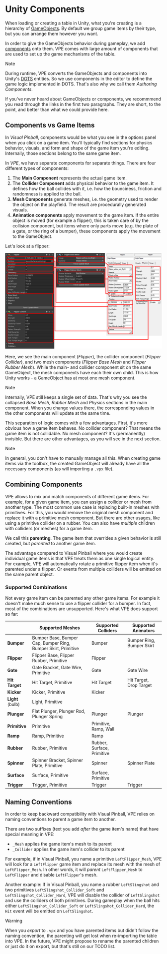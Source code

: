 # Unity Components

When loading or creating a table in Unity, what you're creating is a hierarchy of [GameObjects](https://docs.unity3d.com/Manual/GameObjects.html). By default we group game items by their type, but you can arrange them however you want.

In order to give the GameObjects behavior during gameplay, we add [components](https://docs.unity3d.com/Manual/Components.html) onto them. VPE comes with large amount of components that are used to set up the game mechanisms of the table.

> [!note]
> During runtime, VPE converts the GameObjects and components into Unity's [DOTS](https://unity.com/dots) entities. So we use components in the editor to define the game logic implemented in DOTS. That's also why we call them *Authoring Components*.

If you've never heard about GameObjects or components, we recommmend you read through the links in the first two paragraphs. They are short, to the point, and better than what we could provide here.

## Components vs Game Items

In *Visual Pinball*, components would be what you see in the options panel when you click on a game item. You'll typically find sections for physics behavior, visuals, and form and shape of the game item you're editing. Internally, those sections belong to the same game item.

In *VPE*, we have separate components for separate things. There are four different types of components:

1. The **Main Component** represents the actual game item.
2. The **Collider Component** adds physical behavior to the game item. It defines how the ball collides with it, i.e. how the bounciness, friction and randomness is applied to the ball.
3. **Mesh Components** generate meshes, i.e. the geometry used to render the object on the playfield. The result are procedurally generated visuals.
4. **Animation components** apply movement to the game item. If the entire object is moved (for example a flipper), this is taken care of by the collision component, but items where only parts move (e.g. the plate of a gate, or the ring of a bumper), these components apply the movement to the GameObject.

Let's look at a flipper:

![VPE vs VP](properties-vpe-vs-vp.png)

Here, we see the main component (*Flipper*), the collider component (*Flipper Collider*), and two mesh components (*Flipper Base Mesh* and *Flipper Rubber Mesh*). While the main- and collider component sit on the same GameObject, the mesh components have each their own child. This is how Unity works - a GameObject has at most one mesh component.

> [!note]
> Internally, VPE still keeps a single set of data. That's why you see the collapsed *Base Mesh*, *Rubber Mesh* and *Physics* sections in the main component. When you change values there, the corresponding values in the other components will update at the same time.

This separation of logic comes with a few advantages. First, it's more obvious how a game item behaves. No collider component? That means the game item is not collidable. No mesh component? It's (permanently) invisible. But there are other advantages, as you will see in the next section.

> [!note]
> In general, you don't have to manually manage all this. When creating game items via the toolbox, the created GameObject will already have all the necessary components (as will importing a `.vpx` file).

## Combining Components

VPE allows to mix and match components of different game items. For example, for a given game item, you can assign a collider or mesh from another type. The most common use case is replacing built-in meshes with primitives. For this, you would remove the original mesh component and replace it with a primitive mesh component. But there are other usages, like using a primitive collider on a rubber. You can also have *multiple* children with colliders (or meshes) for a game item. 

We call this **parenting**. The game item that overrides a given behavior is still created, but *parented* to another game item.

The advantage compared to Visual Pinball where you would create individual game items is that VPE treats them as one single logical entity. For example, VPE will automatically rotate a primitive flipper item when it's parented under a flipper. Or events from multiple colliders will be emitted on the same parent object.

### Supported Combinations

Not every game item can be parented any other game items. For example it doesn't make much sense to use a flipper collider for a bumper. In fact, most of the combinations are unsupported. Here's what VPE does support so far:

|                  | Supported Meshes                                              | Supported Colliders        | Supported Animators       |
|------------------|---------------------------------------------------------------|----------------------------|---------------------------|
| **Bumper**       | Bumper Base, Bumper Cap, Bumper Ring, Bumper Skirt, Primitive | Bumper                     | Bumper Ring, Bumper Skirt |
| **Flipper**      | Flipper Base, Flipper Rubber, Primitive                       | Flipper                    |                           |
| **Gate**         | Gate Bracket, Gate Wire, Primitive                            | Gate                       | Gate Wire                 |
| **Hit Target**   | Hit Target, Primitive                                         | Hit Target                 | Hit Target, Drop Target   |
| **Kicker**       | Kicker, Primitive                                             | Kicker                     |                           |
| **Light** (bulb) | Light, Primitive                                              |                            |                           |
| **Plunger**      | Flat Plunger, Plunger Rod, Plunger Spring                     | Plunger                    | Plunger                   |
| **Primitive**    | Primitive                                                     | Primitive, Ramp, Wall      |                           |
| **Ramp**         | Ramp, Primitive                                               | Ramp                       |                           |
| **Rubber**       | Rubber, Primitive                                             | Rubber, Surface, Primitive |                           |
| **Spinner**      | Spinner Bracket, Spinner Plate, Primitive                     | Spinner                    | Spinner Plate             |
| **Surface**      | Surface, Primitive                                            | Surface, Primitive         |                           |
| **Trigger**      | Trigger, Primitive                                            | Trigger                    | Trigger                   |


## Naming Conventions

In order to keep backward compatibility with Visual Pinball, VPE relies on naming conventions to parent a game item to another.

There are two suffixes (text you add *after* the game item's name) that have special meaning in VPE:

- `_Mesh` applies the game item's mesh to its parent
- `_Collider` applies the game item's collider to its parent

For example, if in Visual Pinball, you name a primitive `LeftFlipper_Mesh`, VPE will look for a `LeftFlipper` game item and replace its mesh with the mesh of `LeftFlipper_Mesh`. In other words, it will *parent* `LeftFlipper_Mesh` to `LeftFlipper` and disable `LeftFlipper`'s mesh.

Another example: If in Visual Pinball, you name a rubber `LeftSlingshot` and two primitives `LeftSlingshot_Collider_Soft` and  `LeftSlingshot_Collider_Hard`, VPE will disable the collider of `LeftSlingshot` and use the colliders of both primitives. During gameplay when the ball hits either `LeftSlingshot_Collider_Soft` or `LeftSlingshot_Collider_Hard`, the `Hit` event will be emitted on `LeftSlingshot`.

> [!warning]
> When you *export* to `.vpx` and you have parented items but didn't follow the naming convention, the parenting will get lost when re-importing the table into VPE. In the future, VPE might propose to rename the parented children or just do it on export, but that's still on our TODO list.
